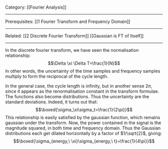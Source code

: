 Category: [[Fourier Analysis]]
___
Prerequisites: [[1 Fourier Transform and Frequency Domain]]
___
Related: [[2 Discrete Fourier Transform]] [[Gaussian is FT of Itself]]
___
In the discrete fourier transform, we have seen the normalisation relationship: 
$$\Delta \xi \Delta T=\frac{1}{N}$$
In other words, the uncertainty of the time samples and frequency samples multiply to form the reciprocal of the cycle length. 

In the general case, the cycle length is infinity, but in another sense $2\pi$, since it appears as the renormalisation constant in the transform formulae. The functions also become distributions. Thus the uncertainty are the standard deviations. Indeed, it turns out that:
$$\boxed{\sigma_\xi\sigma_t=\frac{1}{2\pi}}$$
This relationship is easily satisfied by the gaussian function, which remains gaussian under the transform. Now, the power contained in the signal is the magnitude squared, in both time and frequency domain. Thus the Gaussian distributions each get dilated horizontally by a factor of $1/\sqrt{2}$, giving:
$$\boxed{\sigma_{energy,\ \xi}\sigma_{energy,\ t}=\frac{1}{4\pi}}$$

